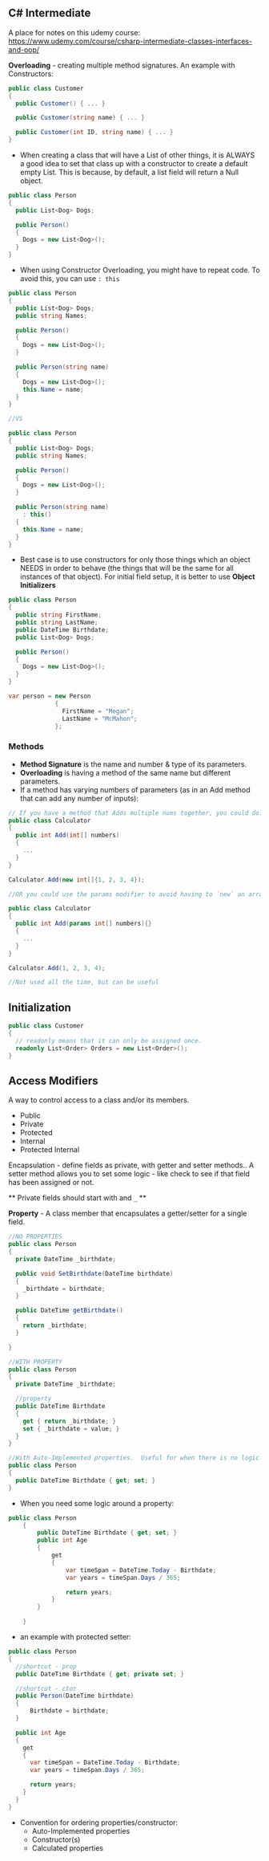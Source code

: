 ## C# Intermediate

A place for notes on this udemy course: https://www.udemy.com/course/csharp-intermediate-classes-interfaces-and-oop/

**Overloading** - creating multiple method signatures.  An example with Constructors:

```cs
public class Customer
{
  public Customer() { ... }

  public Customer(string name) { ... }

  public Customer(int ID, string name) { ... }
}
```

- When creating a class that will have a List of other things, it is ALWAYS a good idea to set that class up with a constructor to create a default empty List.  This is because, by default, a list field will return a Null object.

```cs
public class Person
{
  public List<Dog> Dogs;

  public Person()
  {
    Dogs = new List<Dog>();
  }
}
```

- When using Constructor Overloading, you might have to repeat code.  To avoid this, you can use `: this`

```cs
public class Person
{
  public List<Dog> Dogs;
  public string Names;

  public Person()
  {
    Dogs = new List<Dog>();
  }

  public Person(string name)
  {
    Dogs = new List<Dog>();
    this.Name = name;
  }
}

//VS

public class Person
{
  public List<Dog> Dogs;
  public string Names;

  public Person()
  {
    Dogs = new List<Dog>();
  }

  public Person(string name)
    : this()
  {
    this.Name = name;
  }
}
```

- Best case is to use constructors for only those things which an object NEEDS in order to behave (the things that will be the same for all instances of that object).  For initial field setup, it is better to use **Object Initializers**

```cs
public class Person
{
  public string FirstName;
  public string LastName;
  public DateTime Birthdate;
  public List<Dog> Dogs;

  public Person()
  {
    Dogs = new List<Dog>();
  }
}

var person = new Person
             {
               FirstName = "Megan";
               LastName = "McMahon";
             };
```

### Methods

- **Method Signature** is the name and number & type of its parameters.
- **Overloading** is having a method of the same name but different parameters.
- If a method has varying numbers of parameters (as in an Add method that can add any number of inputs):

```cs
// If you have a method that Adds multiple nums together, you could do:
public class Calculator
{
  public int Add(int[] numbers)
  {
    ...
  }
}

Calculator.Add(new int[]{1, 2, 3, 4});

//OR you could use the params modifier to avoid having to `new` an array:

public class Calculator
{
  public int Add(params int[] numbers){}
  {
    ...
  }
}

Calculator.Add(1, 2, 3, 4);

//Not used all the time, but can be useful
```

## Initialization

```cs
public class Customer
{
  // readonly means that it can only be assigned once.
  readonly List<Order> Orders = new List<Order>();
}
```

## Access Modifiers

A way to control access to a class and/or its members.

* Public
* Private
* Protected
* Internal
* Protected Internal

Encapsulation - define fields as private, with getter and setter methods.. A setter method allows you to set some logic - like check to see if that field has been assigned or not.

** Private fields should start with and `_` **

**Property** - A class member that encapsulates a getter/setter for a single field.

```cs
//NO PROPERTIES
public class Person
{
  private DateTime _birthdate;

  public void SetBirthdate(DateTime birthdate)
  {
    _birthdate = birthdate;
  }

  public DateTime getBirthdate()
  {
    return _birthdate;
  }

}
```

```cs
//WITH PROPERTY
public class Person
{
  private DateTime _birthdate;

  //property
  public DateTime Birthdate
  {
    get { return _birthdate; }
    set { _birthdate = value; }
  }
}

//With Auto-Implemented properties.  Useful for when there is no logic required for getting and/or setting..  The private field is created internally during compilation.
public class Person
{
  public DateTime Birthdate { get; set; }
}
```

- When you need some logic around a property:

```cs
public class Person
    {
        public DateTime Birthdate { get; set; }
        public int Age
        {
            get
            {
                var timeSpan = DateTime.Today - Birthdate;
                var years = timeSpan.Days / 365;

                return years;
            }
        }

    }
```

- an example with protected setter:

```cs
public class Person
{
  //shortcut - prop
  public DateTime Birthdate { get; private set; }

  //shortcut - ctor
  public Person(DateTime birthdate)
  {
      Birthdate = birthdate;
  }

  public int Age
  {
    get
    {
      var timeSpan = DateTime.Today - Birthdate;
      var years = timeSpan.Days / 365;

      return years;
    }
  }
}
```

- Convention for ordering properties/constructor:
  * Auto-Implemented properties
  * Constructor(s)
  * Calculated properties
